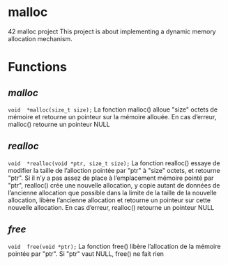 # malloc
42 malloc project
This project is about implementing a dynamic memory allocation mechanism.


# Functions

*malloc*
--
``
void  *malloc(size_t size);
``
La fonction malloc() alloue "size" octets de mémoire et retourne un pointeur sur la mémoire allouée.
En cas d’erreur, malloc() retourne un pointeur NULL

*realloc*
--
``
void  *realloc(void *ptr, size_t size);
``
La fonction realloc() essaye de modifier la taille de l’alloction pointée par "ptr" à "size" octets, et retourne "ptr". Si il n’y a pas assez de place à l’emplacement mémoire pointé par "ptr", realloc() crée une nouvelle allocation, y copie autant de données de l’ancienne allocation que possible dans la limite de la taille de la nouvelle allocation, libère l’ancienne allocation et retourne un pointeur sur cette nouvelle allocation.
En cas d’erreur, realloc() retourne un pointeur NULL

*free*
--
``
void  free(void *ptr);
``
La fonction free() libère l’allocation de la mémoire pointée par "ptr". Si "ptr" vaut NULL, free() ne fait rien